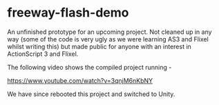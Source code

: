 # freeway-flash-demo

An unfinished prototype for an upcoming project.  Not cleaned up in any way (some of the code is very ugly as we were learning AS3 and Flixel whilst writing this) but made public for anyone with an interest in ActionScript 3 and Flixel.

The following video shows the compiled project running -

https://www.youtube.com/watch?v=3qnjM6nKbNY

We have since rebooted this project and switched to Unity.
